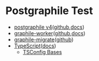 # Postgraphile Test

- [postgraphile v4](https://postgraphile.org/)([github](https://github.com/graphile/crystal),[docs](https://postgraphile.org/postgraphile/current/))
- [graphile-worker](https://worker.graphile.org/)([github](https://github.com/graphile/worker),[docs](https://worker.graphile.org/docs))
- [graphile-migrate](https://github.com/graphile/migrate)([github](https://github.com/graphile/migrate))
- [TypeScript](https://www.typescriptlang.org/)([docs](https://www.typescriptlang.org/docs/))
    - [TSConfig Bases](https://www.typescriptlang.org/docs/handbook/tsconfig-json.html#tsconfig-bases)
